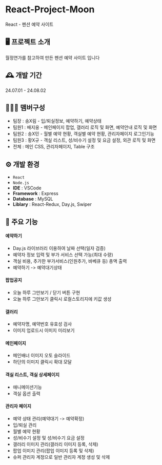 # React-Project-Moon
React - 펜션 예약 사이트

## 🖥️ 프로젝트 소개
월정연가를 참고하여 만든 펜션 예약 사이트 입니다

## 🕰️ 개발 기간
24.07.01 - 24.08.02

## 🧑‍🤝‍🧑 맴버구성
- 팀장 : 송X림 - 입/퇴실정보, 예약하기, 예약상태
- 팀원1 : 배지웅 - 메인페이지 팝업, 갤러리 로직 및 화면, 예약안내 로직 및 화면
- 팀원2 : 송X민 - 월별 예약 현황, 객실별 예약 현황, 관리자페이지 로그인기능
- 팀원3 : 황X규 - 객실 리스트, 성/비수기 설정 및 요금 설정, 외관 로직 및 화면
- 전체 : 메인 CSS, 관리자페이지, Table 구조

## ⚙️ 개발 환경
- `React` 
- `Node.js`
- **IDE** : VSCode
- **Framework** : Express
- **Database** : MySQL
- **Liblary** : React-Redux, Day.js, Swiper

## 📌 주요 기능
#### 예약하기 
- Day.js 라이브러리 이용하여 날짜 선택(일자 검증)
- 예약자 정보 입력 및 부가 서비스 선택 가능(최대 수량)
- 객실 비용, 추가한 부가서비스(인원추가, 바베큐 등) 총액 출력
- 예약하기 -> 예약대기상태 
#### 팝업공지
- 오늘 하루 그만보기 / 닫기 버튼 구현
- 오늘 하루 그만보기 클릭시 로컬스토리지에 키값 생성
#### 갤러리
-  예약자명, 예약번호 유효성 검사
-  이미지 업로드시 이미지 미리보기
#### 메인페이지
- 메인배너 이미지 오토 슬라이드
- 하단의 이미지 클릭시 확대 모달
#### 객실 리스트, 객실 상세페이지
- 애니메이션기능
- 객실 옵션 출력
#### 관리자 페이지
- 예약 상태 관리(예약대기 -> 예약확정)
- 입/퇴실 관리
- 월별 예약 현황
- 성/비수기 설정 및 성/비수기 요금 설정
- 갤러리 이미지 관리(갤러리 이미지 등록, 삭제)
- 팝업 이미지 관리(팝업 이미지 등록 및 삭제)
- 슈퍼 관리자 계정으로 일반 관리자 계정 생성 및 삭제

